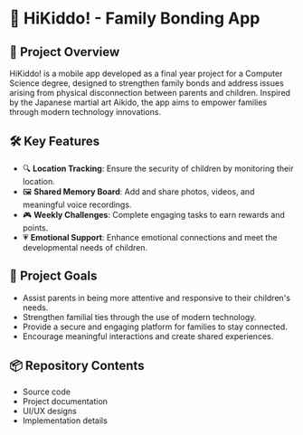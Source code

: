 # 📱 HiKiddo! - Family Bonding App

## 📝 Project Overview
HiKiddo! is a mobile app developed as a final year project for a Computer Science degree, designed to strengthen family bonds and address issues arising from physical disconnection between parents and children. Inspired by the Japanese martial art Aikido, the app aims to empower families through modern technology innovations.

## 🛠 Key Features
- 🔍 **Location Tracking**: Ensure the security of children by monitoring their location.
- 🖼️ **Shared Memory Board**: Add and share photos, videos, and meaningful voice recordings.
- 🎮 **Weekly Challenges**: Complete engaging tasks to earn rewards and points.
- 💗 **Emotional Support**: Enhance emotional connections and meet the developmental needs of children.

## 🎯 Project Goals
- Assist parents in being more attentive and responsive to their children's needs.
- Strengthen familial ties through the use of modern technology.
- Provide a secure and engaging platform for families to stay connected.
- Encourage meaningful interactions and create shared experiences.

## 📦 Repository Contents
- Source code
- Project documentation
- UI/UX designs
- Implementation details
